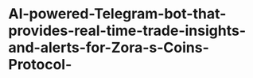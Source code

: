 # AI-powered-Telegram-bot-that-provides-real-time-trade-insights-and-alerts-for-Zora-s-Coins-Protocol-